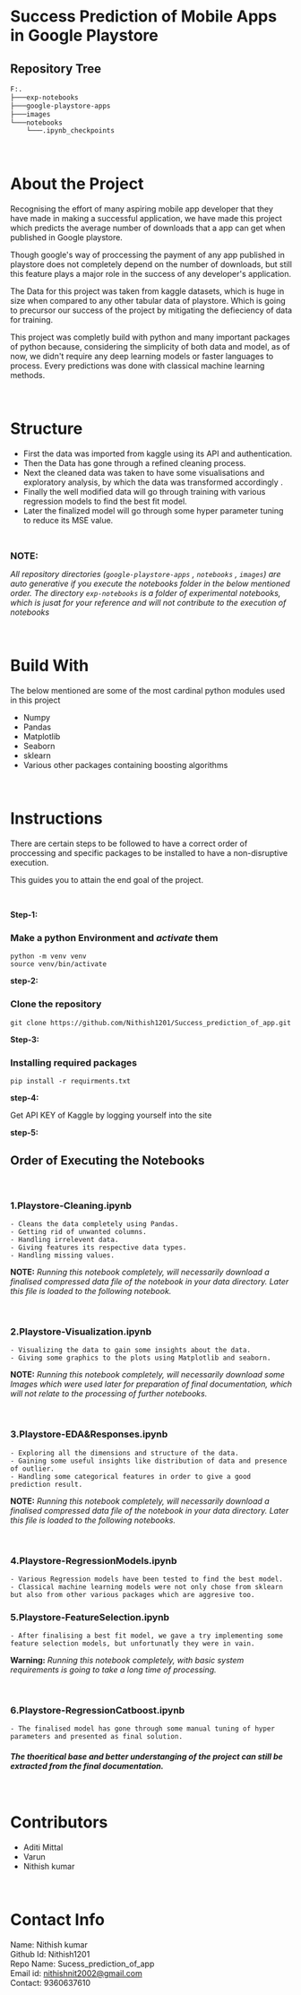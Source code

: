 # Success Prediction of Mobile Apps in Google Playstore

## Repository Tree

```bash
F:.
├───exp-notebooks
├───google-playstore-apps
├───images
└───notebooks
    └───.ipynb_checkpoints
```

<br/>

# About the Project


Recognising the effort of many aspiring mobile app developer that they have made in making a successful application, we have made this project which predicts the average number of downloads that a app can get when published in Google playstore.

Though google's way of proccessing the payment of any app published in playstore does not completely depend on the number of downloads, but still this feature plays a major role in the success of any developer's application.

The Data for this project was taken from kaggle datasets, which is huge in size when compared to any other tabular data of playstore. Which is going to precursor our success of the project by mitigating the defieciency of data for training.

This project was completly build with python and many important packages of python because, considering the simplicity of both data and model, as of now, we didn't require any deep learning models or faster languages to process.
Every predictions was done with classical machine learning methods.

<br/>

# Structure


- First the data was imported from kaggle using its API and authentication.
- Then the Data has gone through a refined cleaning process.
- Next the cleaned data was taken to have some visualisations and exploratory analysis, by which the data was transformed accordingly .
- Finally the well modified data will go through training with various regression models to find the best fit model.
- Later the finalized model will go through some hyper parameter tuning to reduce its MSE value.

<br/>

 <font size = "3">**NOTE:**</font>

 *All repository directories (```google-playstore-apps``` , ```notebooks``` , ```images```) are auto generative if you execute the notebooks folder in the below mentioned order. 
The directory ```exp-notebooks``` is a folder of experimental notebooks, which is jusat for your reference and will not contribute to the execution of notebooks*

<br/>

# Build With

The below mentioned are some of the most cardinal python modules used in this project

- Numpy 
- Pandas
- Matplotlib
- Seaborn
- sklearn
- Various other packages containing boosting algorithms 

<br/>

# Instructions


There are certain steps to be followed to have a correct order of proccessing and specific packages to be installed to have a non-disruptive execution.

This guides you to attain the end goal of the project.

<br/>

**Step-1:**

### Make a python Environment and *activate* them

```
python -m venv venv
source venv/bin/activate
```

**step-2:**

### Clone the repository

```
git clone https://github.com/Nithish1201/Success_prediction_of_app.git
```


 **Step-3:**

### Installing required packages 

```
pip install -r requirments.txt
```

**step-4:**

Get API KEY of Kaggle by logging yourself into the site
<br />

**step-5:**

## Order of Executing the Notebooks
<br/>

### 1.Playstore-Cleaning.ipynb

    - Cleans the data completely using Pandas.
    - Getting rid of unwanted columns.
    - Handling irrelevent data.
    - Giving features its respective data types.
    - Handling missing values.

**NOTE:**
*Running this notebook completely, will necessarily download a finalised compressed data file of the notebook in your data directory. Later this file is loaded to the following notebook.*

<br/>

### 2.Playstore-Visualization.ipynb

    - Visualizing the data to gain some insights about the data.
    - Giving some graphics to the plots using Matplotlib and seaborn.



**NOTE:**
*Running this notebook completely, will necessarily download some Images which were used later for preparation of final documentation, which will not relate to the processing of further notebooks.*

<br/>

### 3.Playstore-EDA&Responses.ipynb

    - Exploring all the dimensions and structure of the data.
    - Gaining some useful insights like distribution of data and presence of outlier.
    - Handling some categorical features in order to give a good prediction result.



**NOTE:**
*Running this notebook completely, will necessarily download a finalised  compressed data file of the notebook in your data directory. Later this file is loaded to the following notebooks.*

<br/>


### 4.Playstore-RegressionModels.ipynb

    - Various Regression models have been tested to find the best model.
    - Classical machine learning models were not only chose from sklearn but also from other various packages which are aggresive too.


### 5.Playstore-FeatureSelection.ipynb

    - After finalising a best fit model, we gave a try implementing some feature selection models, but unfortunatly they were in vain.


**Warning:**
*Running this notebook completely, with basic system requirements is going to take a long time of processing.*

<br/>


### 6.Playstore-RegressionCatboost.ipynb

    - The finalised model has gone through some manual tuning of hyper parameters and presented as final solution.
    

 #### *The thoeritical base and better understanging of the project can still be extracted from the final documentation.*

<br/>

# Contributors
   
- Aditi Mittal
- Varun
- Nithish kumar 

<br/>

 # Contact Info

Name: Nithish kumar\
Github Id: Nithish1201\
Repo Name: Sucess_prediction_of_app\
Email id: nithishnit2002@gmail.com\
Contact: 9360637610